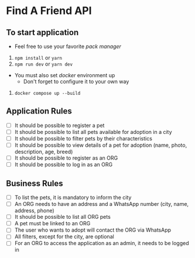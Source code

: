 # Find A Friend API

## To start application 

- Feel free to use your favorite *pack manager*

1. `npm install` or `yarn`
2. `npm run dev` or `yarn dev`

- You must also set *docker* environment up
  - Don't forget to configure it to your own way

1. `docker compose up --build`

## Application Rules

- [ ] It should be possible to register a pet
- [ ] It should be possible to list all pets available for adoption in a city
- [ ] It should be possible to filter pets by their characteristics
- [ ] It should be possible to view details of a pet for adoption (name, photo, description, age, breed)
- [ ] It should be possible to register as an ORG 
- [ ] It should be possible to log in as an ORG

## Business Rules

- [ ] To list the pets, it is mandatory to inform the city
- [ ] An ORG needs to have an address and a WhatsApp number (city, name, address, phone)
- [ ] It should be possible to list all ORG pets
- [ ] A pet must be linked to an ORG
- [ ] The user who wants to adopt will contact the ORG via WhatsApp
- [ ] All filters, except for the city, are optional
- [ ] For an ORG to access the application as an admin, it needs to be logged in
